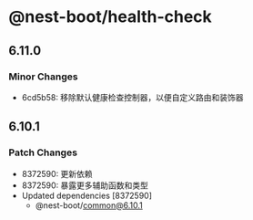 # @nest-boot/health-check

## 6.11.0

### Minor Changes

- 6cd5b58: 移除默认健康检查控制器，以便自定义路由和装饰器

## 6.10.1

### Patch Changes

- 8372590: 更新依赖
- 8372590: 暴露更多辅助函数和类型
- Updated dependencies [8372590]
  - @nest-boot/common@6.10.1
